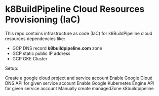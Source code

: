 # k8BuildPipeline Cloud Resources Provisioning (IaC)

This repo contains infrastructure as code (IaC) for k8BuildPipeline cloud resources dependencies like:

  - GCP DNS record **k8buildpipeline.com** zone
  - GCP static public IP address
  - GCP GKE Cluster

Setup:

Create a google cloud project and service account
Enable Google Cloud DNS API for given service account
Enable Google Kubernetes Engine API for given service account
Manually create managedZone k8buildpipeline

